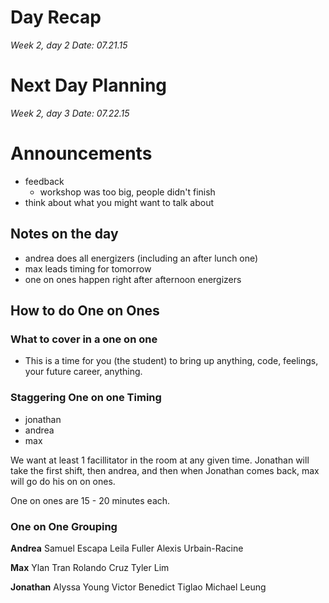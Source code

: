 # Day Recap
*Week 2, day 2*
*Date: 07.21.15*

# Next Day Planning
*Week 2, day 3*
*Date: 07.22.15*

# Announcements

- feedback
    - workshop was too big, people didn't finish
- think about what you might want to talk about

## Notes on the day

- andrea does all energizers (including an after lunch one)
- max leads timing for tomorrow
- one on ones happen right after afternoon energizers

## How to do One on Ones

### What to cover in a one on one

- This is a time for you (the student) to bring up anything, code, feelings, your future career, anything.

### Staggering One on one Timing

- jonathan
- andrea
- max

We want at least 1 facillitator in the room at any given time. Jonathan will take the first shift, then andrea, and then when Jonathan comes back, max will go do his on on ones.

One on ones are 15 - 20 minutes each.

### One on One Grouping

**Andrea**
Samuel Escapa
Leila Fuller
Alexis Urbain-Racine

**Max**
Ylan Tran
Rolando Cruz
Tyler Lim

**Jonathan**
Alyssa Young
Victor Benedict Tiglao
Michael Leung